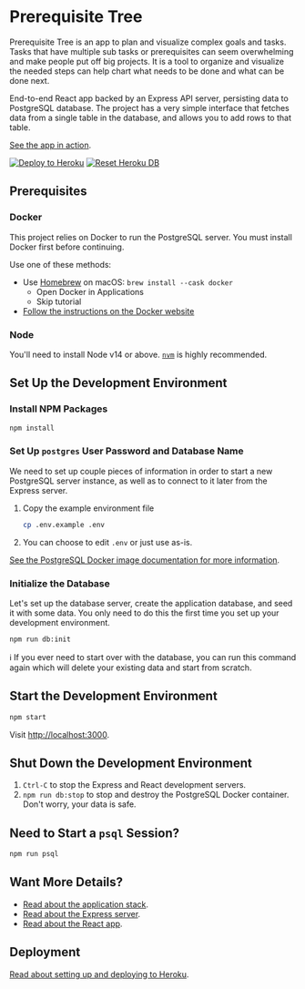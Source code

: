 # Prerequisite Tree

Prerequisite Tree is an app to plan and visualize complex goals and tasks. 
Tasks that have multiple sub tasks or prerequisites can seem overwhelming and make people put off big projects. It is a tool to organize and visualize the needed steps can help chart what needs to be done and what can be done next.

End-to-end React app backed by an Express API server, persisting data to
PostgreSQL database. The project has a very simple interface that fetches data
from a single table in the database, and allows you to add rows to that table.

[See the app in action][live].

[![Deploy to Heroku][deploy-badge]][deploy-workflow]
[![Reset Heroku DB][reset-badge]][reset-workflow]

## Prerequisites

### Docker

This project relies on Docker to run the PostgreSQL server. You must install
Docker first before continuing.

Use one of these methods:

- Use [Homebrew][] on macOS: `brew install --cask docker`
   - Open Docker in Applications
   - Skip tutorial 
- [Follow the instructions on the Docker website][docker-www]

### Node

You'll need to install Node v14 or above. [`nvm`][nvm] is highly recommended.

## Set Up the Development Environment

### Install NPM Packages

```sh
npm install
```

### Set Up `postgres` User Password and Database Name

We need to set up couple pieces of information in order to start a new
PostgreSQL server instance, as well as to connect to it later from the Express
server.

1. Copy the example environment file

   ```sh
   cp .env.example .env
   ```

2. You can choose to edit `.env` or just use as-is.

[See the PostgreSQL Docker image documentation for more
information][dh-postgres].

### Initialize the Database

Let's set up the database server, create the application database, and seed it
with some data. You only need to do this the first time you set up your
development environment.

```sh
npm run db:init
```

ℹ️ If you ever need to start over with the database, you can run this command
again which will delete your existing data and start from scratch.

## Start the Development Environment

```sh
npm start
```

Visit <http://localhost:3000>.

## Shut Down the Development Environment

1. `Ctrl-C` to stop the Express and React development servers.
1. `npm run db:stop` to stop and destroy the PostgreSQL Docker container. Don't
   worry, your data is safe.

## Need to Start a `psql` Session?

```sh
npm run psql
```

## Want More Details?

- [Read about the application stack](docs/application-stack.md).
- [Read about the Express server](server/README.md).
- [Read about the React app](app/README.md).

## Deployment

[Read about setting up and deploying to Heroku](docs/deployment.md).

[deploy-badge]: https://github.com/gsong/express-react-project-example/actions/workflows/deploy.yaml/badge.svg
[deploy-workflow]: https://github.com/gsong/express-react-project-example/actions/workflows/deploy.yaml
[dh-postgres]: https://hub.docker.com/_/postgres
[docker-www]: https://docs.docker.com/get-docker/
[homebrew]: https://brew.sh
[live]: https://tt-express-react-example.herokuapp.com
[nvm]: https://github.com/nvm-sh/nvm
[reset-badge]: https://github.com/gsong/express-react-project-example/actions/workflows/reset-db.yml/badge.svg
[reset-workflow]: https://github.com/gsong/express-react-project-example/actions/workflows/reset-db.yml

